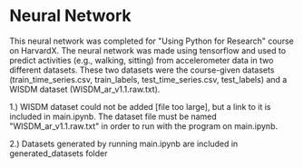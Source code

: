 # Neural Network

This neural network was completed for "Using Python for Research" course on HarvardX. The neural network was made using tensorflow and used to predict activities (e.g., walking, sitting) from accelerometer data in two different datasets. These two datasets were the course-given datasets (train_time_series.csv, train_labels, test_time_series.csv, test_labels) and a WISDM dataset (WISDM_ar_v1.1.raw.txt).

1.) WISDM dataset could not be added [file too large], but a link to it is included in main.ipynb. The dataset file must be named "WISDM_ar_v1.1.raw.txt" in order to run with the program on main.ipynb.

2.) Datasets generated by running main.ipynb are included in generated_datasets folder
